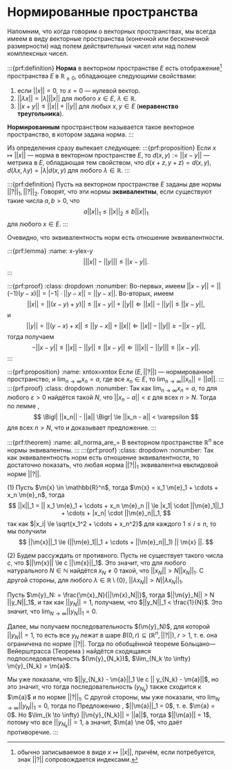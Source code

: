 # Нормированные пространства

Напомним, что когда говорим о векторных пространствах, мы всегда имеем в виду векторные пространства (конечной или бесконечной размерности) над полем действительных чисел или над полем комплексных чисел. 

:::{prf:definition}
**Норма** в векторном пространстве $E$ есть отображение[^ref151] пространства $E$ в $\mathbb{R}_{\ge 0}$, обладающее следующими свойствами:

1. если $||x|| = 0$, то $x =0$ — нулевой вектор.
2. $||\lambda x || = |\lambda| ||x ||$ для любого $x \in E$, $\lambda \in \mathbb{R}$.
3. $|| x+ y || \le ||x|| + ||y||$ для любых $x,y \in E$ (**неравенство треугольника**).

**Нормированным** пространством называется такое векторное пространство, в котором задана норма.
:::


Из определения сразу вытекает следующее:
:::{prf:proposition}
Если $x \mapsto ||x||$ — норма в векторном пространстве $E$, то $d(x,y):=||x-y||$ — метрика в $E$, обладающая тем свойством, что $d(x+z, y+z) = d(x,y)$, $d(\lambda x, \lambda y) = |\lambda| d(x,y)$ для любого $\lambda \in \mathbb{R}.$
:::

:::{prf:definition}
Пусть на векторном пространстве $E$ заданы две нормы $||?||_1, ||?||_2$. Говорят, что эти нормы **эквивалентны**, если существуют такие числа $a,b >0$, что
$$
a ||x||_1 \le ||x||_2 \le b ||x||_1
$$
для любого $x \in E.$
:::

Очевидно, что эквивалентность норм есть отношение эквивалентности.


:::{prf:lemma}
:name: x-ylex-y
$$
\left| ||x|| - ||y|| \right| \le ||x-y||.
$$
:::

:::{prf:proof}
:class: dropdown
:nonumber:
Во-первых, имеем $||x-y|| = || (-1)(y-x)|| = |-1| \cdot ||y-x|| = ||y-x||$. Во-вторых, имеем
$$
||x|| = ||(x-y)+y) || \le ||x-y|| + ||y|| \Longleftarrow ||x|| - ||y|| \le ||x-y||,
$$
и
$$
||y|| = ||(y-x) +x|| \le ||y-x|| + ||x|| \Longleftarrow ||x|| - ||y|| \ge - ||x-y||,
$$
тогда получаем
$$- ||x-y|| \le ||x|| - ||y|| \le ||x-y|| \Longleftarrow \left| ||x|| - ||y|| \right| \le ||x-y||.$$
:::


:::{prf:proposition}
:name: xntox=xntox
Если $(E, ||?||)$ — нормированное пространство, и $\lim_{n \to \infty} x_n = a$, где все $x_n \in E$, то $\lim_{n \to \infty} || x_n|| = ||a||$.
:::
:::{prf:proof}
:class: dropdown
:nonumber:
Так как $\lim_{n \to \infty} x_n = a$, то для любого $\varepsilon >0$ найдётся такой $N$, что $||x_n - a|| < \varepsilon$ для всех $n >N$. Тогда по лемме [](#x-ylex-y),
$$
\Bigl| ||x_n|| - ||a|| \Bigr| \le ||x_n - a|| < \varepsilon
$$
для всех $n>N$, что и доказывает предложение.
:::


:::{prf:theorem}
:name: all_norma_are_=
В векторном пространстве $\mathbb{R}^n$ все нормы эквивалентны.
:::
:::{prf:proof}
:class: dropdown
:nonumber:
Так как эквивалентность норм есть отношение эквивалентности, то достаточно показать, что любая норма $||?||_1$ эквивалентна евклидовой норме $||?||.$

(1) Пусть $\m{x} \in \mathbb{R}^n$, тогда $\m{x} = x_1 \m{e}_1 + \cdots + x_n \m{e}_n$, тогда
$$
||x||_1 = || x_1 \m{e}_1 + \cdots + x_n \m{e}_n || \le |x_1| \cdot ||\m{e}_1||_1 + \cdots + |x_n| \cdot ||\m{e}_n||_1,
$$
так как $|x_i| \le \sqrt{x_1^2 + \cdots + x_n^2}$ для каждого $1\le i \le n$, то мы получили
$$
||\m{x}||_1 \le (||\m{e}_1||_1 + \cdots + ||\m{e}_n||_1) || \m{x} ||.
$$

(2) Будем рассуждать от противного. Пусть не существует такого числа $c$, что $||\m{x}|| \le c ||\m{x}||_1$. Это значит, что для любого натурального $N \in \mathbb{N}$ найдётся $x_N \ne 0$ такой, что $||x_N|| > N ||x_N||_1$. С другой стороны, для любого $\lambda \in \mathbb{R}\setminus \{0\}$, $||\lambda x_N|| > N || \lambda x_N||_1$.

Пусть $\m{y}_N: = \frac{\m{x}_N}{||\m{x}_N||}$, тогда $||\m{y}_N|| > N ||y_N||_1$, и так как $||y_N|| = 1$, получаем, что $||y_N||_1 < \frac{1}{N}$. Это значит, что $\lim_{N \to \infty} ||y_N||_1 = 0.$

Далее, мы получаем последовательность $(\m{y}_N)$, для которой $||y_{N}|| =1$, то есть все $y_N$ лежат в шаре $B(0,r) \subseteq (\mathbb{R}^n, ||?||)$, $r>1$, т. е. она ограничена по норме $||?||.$ Тогда по обобщённой теореме Больцано—Вейерштрасса (Теорема [](#genB-W)) найдётся сходящаяся подпоследовательность $(\m{y}_{N_k})$, $\lim_{N_k \to \infty} \m{y}_{N_k} = \m{a}$.

Мы уже показали, что $||y_{N_k} - \m{a}||_1 \le c || y_{N_k} - \m{a}||$, но это значит, что тогда последовательность $(y_{N_k})$ также сходится к $\m{a}$ и по норме $||?||_1.$ С другой стороны, мы уже показали, что $\lim_{N \to \infty} ||y_N||_1 = 0$, тогда по Предложению [](#xntox=xntox), $||\m{a}||_1 = 0$, т. е. $\m{a} = 0$. Но $\lim_{k \to \infty} ||\m{y}_{N_k}|| = ||a||$, тогда $||\m{a}|| = 1$, потому что все $||y_{N_k}|| = 1$, а значит, $\m{a} \ne 0$, что даёт противоречие.
:::

[^ref151]: обычно записываемое в виде $x \mapsto || x||$, причём, если потребуется, знак $|| ? ||$ сопровождается индексами.